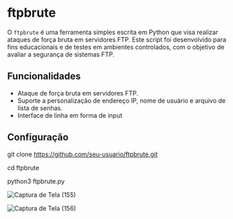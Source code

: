 # ftpbrute

O `ftpbrute` é uma ferramenta simples escrita em Python que visa realizar ataques de força bruta em servidores FTP. Este script foi desenvolvido para fins educacionais e de testes em ambientes controlados, com o objetivo de avaliar a segurança de sistemas FTP.

## Funcionalidades

- Ataque de força bruta em servidores FTP.
- Suporte a personalização de endereço IP, nome de usuário e arquivo de lista de senhas.
- Interface de linha em forma de input 

## Configuração


git clone https://github.com/seu-usuario/ftpbrute.git

cd ftpbrute

python3 ftpbrute.py


![Captura de Tela (155)](https://github.com/BearSmithRiver/ftpbrute/assets/150410689/0046608e-fb18-4208-8f20-11a579e23915)

![Captura de Tela (156)](https://github.com/BearSmithRiver/ftpbrute/assets/150410689/6d2fea7c-9f76-4e05-8530-bad87d349282)
